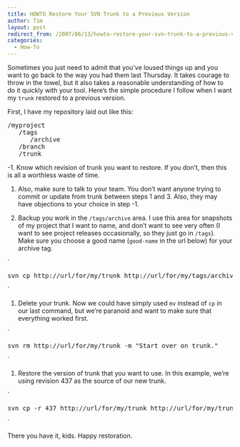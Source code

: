 ```yaml
---
title: HOWTO Restore Your SVN Trunk to a Previous Version
author: Tim
layout: post
redirect_from: /2007/06/13/howto-restore-your-svn-trunk-to-a-previous-version/
categories:
  - How-To
---
```

Sometimes you just need to admit that you&#8217;ve loused things up and you want to go back to the way you had them last Thursday. It takes courage to throw in the towel, but it also takes a reasonable understanding of how to do it quickly with your tool. Here&#8217;s the simple procedure I follow when I want my `trunk` restored to a previous version.

First, I have my repository laid out like this:

<pre>/myproject
   /tags
      /archive
   /branch
   /trunk
</pre>

-1. Know which revision of trunk you want to restore. If you don&#8217;t, then this is all a worthless waste of time.

  1. Also, make sure to talk to your team. You don&#8217;t want anyone trying to commit or update from trunk between steps 1 and 3. Also, they may have objections to your choice in step -1.

  2. Backup you work in the `/tags/archive` area. I use this area for snapshots of my project that I want to name, and don&#8217;t want to see very often (I want to see project releases occasionally, so they just go in `/tags`). Make sure you choose a good name (`good-name` in the url below) for your archive tag.

`
<pre>
svn cp http://url/for/my/trunk http://url/for/my/tags/archive/good-name -m "Save my messed up work."
</pre>
<p>`

  1. Delete your trunk. Now we could have simply used `mv` instead of `cp` in our last command, but we&#8217;re paranoid and want to make sure that everything worked first.

`
<pre>
svn rm http://url/for/my/trunk -m "Start over on trunk."
</pre>
<p>`

  1. Restore the version of trunk that you want to use. In this example, we&#8217;re using revision 437 as the source of our new trunk.

`
<pre>
svn cp -r 437 http://url/for/my/trunk http://url/for/my/trunk -m "Restore trunk to previous version."
</pre>
<p>`

There you have it, kids. Happy restoration.
